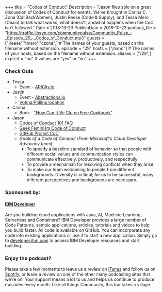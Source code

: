 +++
title = "Codes of Conduct"
Description = "Jason flies solo on a great discussion of Codes of Conduct for events. We've brought in Carina C. Zona (CallBackWomen), Justin Reese (Code & Supply), and Tessa Mero (Cisco) to talk what works, what doesn't, andwhat happens when the CoC isn't followed."
Date = 2018-10-23
PublishDate = 2018-10-23
podcast_file = "https://traffic.libsyn.com/communitypulse/Community_Pulse_-_Episode_29_-_Codes_of_Conduct.mp3"
guests = ["jreese","tmero","czona",] # The names of your guests, based on the filename without extension.
episode = "29"
hosts = ["jhand"] # The names of your hosts, based on the filename without extension.
aliases = ["/29",]
explicit = "no" # values are "yes" or "no"
+++
### Check Outs

* Tessa
  * Event - [APICity.io](https://apicity.io)
* Justin
  * Event - [Abstractions.io](https://abstractions.io)
  * [Voting/Polling location](https://www.vote.org/polling-place-locator/)
* Carina
  * Book - ["How Can It Be Gluten Free Cookbook"](https://www.amazon.com/Gluten-Free-Cookbook-Revolutionary-Groundbreaking/dp/1936493616/ref=sr_1_1?ie=UTF8&qid=1540327536&sr=8-1&keywords=how+can+it+be+gluten+free+cookbook)
* Jason
  * [Codes of Conduct 101 FAQ](https://www.ashedryden.com/blog/codes-of-conduct-101-faq)
  * [Geek Feminism Code of Conduct](https://geekfeminism.org/about/code-of-conduct/)
  * [GitHub Project CoC](https://opensource.guide/code-of-conduct/)
  * _Goals of a Code of Conduct_ (*From Microsoft's Cloud Developer Advocacy team*)
     * To specify a baseline standard of behavior so that people with different social values and communication styles can communicate effectively, productively, and respectfully
     * To provide a mechanism for resolving conflicts when they arise.
     * To make our team welcoming to people from different backgrounds. Diversity is critical; for us to be successful, many different perspectives and backgrounds are necessary.



### Sponsored by:
#### **[IBM Developer](https://developer.ibm.com/)**

Are you building cloud applications with Java, AI, Machine Learning, Serverless and Containers? IBM Developer provides a large number of Code Patterns, sample applications, articles, tutorials and videos to help you build faster. All code is available on GitHub. You can incorporate any code into existing applications or use it to start a new application. Simply go to [developer.ibm.com](https://developer.ibm.com) to access IBM Developer resources and start building.

### Enjoy the podcast?
Please take a few moments to leave us a review on [iTunes](https://itunes.apple.com/us/podcast/community-pulse/id1218368182?mt=2) and follow us on [Spotify](https://open.spotify.com/show/3I7g5WfMSgpWu38zZMjet?si=565TMb81SaWwrJYbAIeOxQ), or leave a review on one of the other many podcasting sites that we're on! Your support means a lot to us and helps us continue to produce episodes every month. Like all things Community, this too takes a village.
